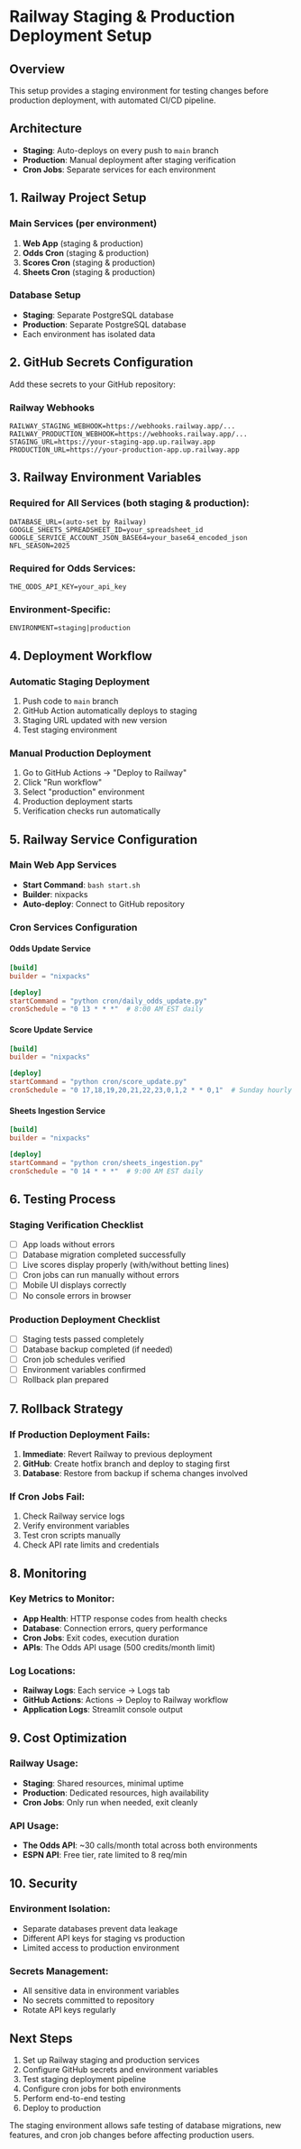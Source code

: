 # Railway Staging & Production Deployment Setup

## Overview
This setup provides a staging environment for testing changes before production deployment, with automated CI/CD pipeline.

## Architecture
- **Staging**: Auto-deploys on every push to `main` branch
- **Production**: Manual deployment after staging verification
- **Cron Jobs**: Separate services for each environment

## 1. Railway Project Setup

### Main Services (per environment)
1. **Web App** (staging & production)
2. **Odds Cron** (staging & production)
3. **Scores Cron** (staging & production)
4. **Sheets Cron** (staging & production)

### Database Setup
- **Staging**: Separate PostgreSQL database
- **Production**: Separate PostgreSQL database
- Each environment has isolated data

## 2. GitHub Secrets Configuration

Add these secrets to your GitHub repository:

### Railway Webhooks
```
RAILWAY_STAGING_WEBHOOK=https://webhooks.railway.app/...
RAILWAY_PRODUCTION_WEBHOOK=https://webhooks.railway.app/...
STAGING_URL=https://your-staging-app.up.railway.app
PRODUCTION_URL=https://your-production-app.up.railway.app
```

## 3. Railway Environment Variables

### Required for All Services (both staging & production):
```
DATABASE_URL=(auto-set by Railway)
GOOGLE_SHEETS_SPREADSHEET_ID=your_spreadsheet_id
GOOGLE_SERVICE_ACCOUNT_JSON_BASE64=your_base64_encoded_json
NFL_SEASON=2025
```

### Required for Odds Services:
```
THE_ODDS_API_KEY=your_api_key
```

### Environment-Specific:
```
ENVIRONMENT=staging|production
```

## 4. Deployment Workflow

### Automatic Staging Deployment
1. Push code to `main` branch
2. GitHub Action automatically deploys to staging
3. Staging URL updated with new version
4. Test staging environment

### Manual Production Deployment
1. Go to GitHub Actions → "Deploy to Railway"
2. Click "Run workflow"
3. Select "production" environment
4. Production deployment starts
5. Verification checks run automatically

## 5. Railway Service Configuration

### Main Web App Services
- **Start Command**: `bash start.sh`
- **Builder**: nixpacks
- **Auto-deploy**: Connect to GitHub repository

### Cron Services Configuration

#### Odds Update Service
```toml
[build]
builder = "nixpacks"

[deploy]
startCommand = "python cron/daily_odds_update.py"
cronSchedule = "0 13 * * *"  # 8:00 AM EST daily
```

#### Score Update Service
```toml
[build]
builder = "nixpacks"

[deploy]
startCommand = "python cron/score_update.py"
cronSchedule = "0 17,18,19,20,21,22,23,0,1,2 * * 0,1"  # Sunday hourly + Monday night
```

#### Sheets Ingestion Service
```toml
[build]
builder = "nixpacks"

[deploy]
startCommand = "python cron/sheets_ingestion.py"
cronSchedule = "0 14 * * *"  # 9:00 AM EST daily
```

## 6. Testing Process

### Staging Verification Checklist
- [ ] App loads without errors
- [ ] Database migration completed successfully
- [ ] Live scores display properly (with/without betting lines)
- [ ] Cron jobs can run manually without errors
- [ ] Mobile UI displays correctly
- [ ] No console errors in browser

### Production Deployment Checklist
- [ ] Staging tests passed completely
- [ ] Database backup completed (if needed)
- [ ] Cron job schedules verified
- [ ] Environment variables confirmed
- [ ] Rollback plan prepared

## 7. Rollback Strategy

### If Production Deployment Fails:
1. **Immediate**: Revert Railway to previous deployment
2. **GitHub**: Create hotfix branch and deploy to staging first
3. **Database**: Restore from backup if schema changes involved

### If Cron Jobs Fail:
1. Check Railway service logs
2. Verify environment variables
3. Test cron scripts manually
4. Check API rate limits and credentials

## 8. Monitoring

### Key Metrics to Monitor:
- **App Health**: HTTP response codes from health checks
- **Database**: Connection errors, query performance
- **Cron Jobs**: Exit codes, execution duration
- **APIs**: The Odds API usage (500 credits/month limit)

### Log Locations:
- **Railway Logs**: Each service → Logs tab
- **GitHub Actions**: Actions → Deploy to Railway workflow
- **Application Logs**: Streamlit console output

## 9. Cost Optimization

### Railway Usage:
- **Staging**: Shared resources, minimal uptime
- **Production**: Dedicated resources, high availability
- **Cron Jobs**: Only run when needed, exit cleanly

### API Usage:
- **The Odds API**: ~30 calls/month total across both environments
- **ESPN API**: Free tier, rate limited to 8 req/min

## 10. Security

### Environment Isolation:
- Separate databases prevent data leakage
- Different API keys for staging vs production
- Limited access to production environment

### Secrets Management:
- All sensitive data in environment variables
- No secrets committed to repository
- Rotate API keys regularly

## Next Steps

1. Set up Railway staging and production services
2. Configure GitHub secrets and environment variables
3. Test staging deployment pipeline
4. Configure cron jobs for both environments
5. Perform end-to-end testing
6. Deploy to production

The staging environment allows safe testing of database migrations, new features, and cron job changes before affecting production users.